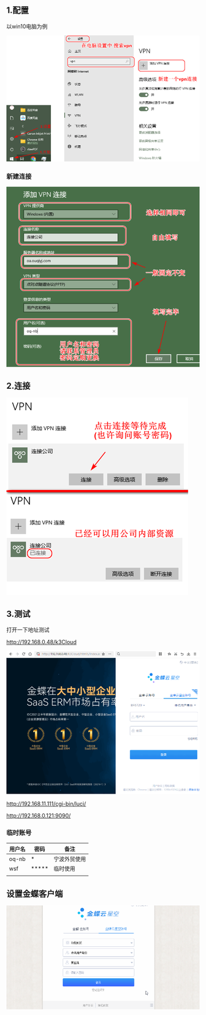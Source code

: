 ## 1.配置

以win10电脑为例



![vpn1](./img-vpn/vpn1.png)



### 新建连接





![vpn1](./img-vpn/vpn2.png)





## 2.连接



![vpn1](./img-vpn/vpn3.png)

## 3.测试

打开一下地址测试

http://192.168.0.48/k3Cloud



![vpn1](./img-vpn/vpn4.png)



http://192.168.11.111/cgi-bin/luci/

http://192.168.0.121:9090/







### 临时账号

| 用户名 | 密码  | 备注         |
| ------ | ----- | ------------ |
| oq-nb  | *     | 宁波外贸使用 |
| wsf    | ***** | 临时使用     |
|        |       |              |



## 设置金蝶客户端

![vpn1](./img-vpn/设置金蝶云客户端.gif)